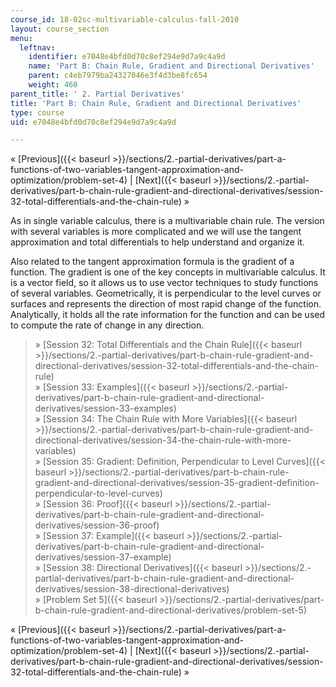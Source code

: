 ```yaml
---
course_id: 18-02sc-multivariable-calculus-fall-2010
layout: course_section
menu:
  leftnav:
    identifier: e7048e4bfd0d70c8ef294e9d7a9c4a9d
    name: 'Part B: Chain Rule, Gradient and Directional Derivatives'
    parent: c4eb7979ba24327046e3f4d3be8fc654
    weight: 460
parent_title: ' 2. Partial Derivatives'
title: 'Part B: Chain Rule, Gradient and Directional Derivatives'
type: course
uid: e7048e4bfd0d70c8ef294e9d7a9c4a9d

---
```


« [Previous]({{< baseurl >}}/sections/2.-partial-derivatives/part-a-functions-of-two-variables-tangent-approximation-and-optimization/problem-set-4) | [Next]({{< baseurl >}}/sections/2.-partial-derivatives/part-b-chain-rule-gradient-and-directional-derivatives/session-32-total-differentials-and-the-chain-rule) »

As in single variable calculus, there is a multivariable chain rule. The version with several variables is more complicated and we will use the tangent approximation and total differentials to help understand and organize it.

Also related to the tangent approximation formula is the gradient of a function. The gradient is one of the key concepts in multivariable calculus. It is a vector field, so it allows us to use vector techniques to study functions of several variables. Geometrically, it is perpendicular to the level curves or surfaces and represents the direction of most rapid change of the function. Analytically, it holds all the rate information for the function and can be used to compute the rate of change in any direction.

> » [Session 32: Total Differentials and the Chain Rule]({{< baseurl >}}/sections/2.-partial-derivatives/part-b-chain-rule-gradient-and-directional-derivatives/session-32-total-differentials-and-the-chain-rule)  
> » [Session 33: Examples]({{< baseurl >}}/sections/2.-partial-derivatives/part-b-chain-rule-gradient-and-directional-derivatives/session-33-examples)  
> » [Session 34: The Chain Rule with More Variables]({{< baseurl >}}/sections/2.-partial-derivatives/part-b-chain-rule-gradient-and-directional-derivatives/session-34-the-chain-rule-with-more-variables)  
> » [Session 35: Gradient: Definition, Perpendicular to Level Curves]({{< baseurl >}}/sections/2.-partial-derivatives/part-b-chain-rule-gradient-and-directional-derivatives/session-35-gradient-definition-perpendicular-to-level-curves)  
> » [Session 36: Proof]({{< baseurl >}}/sections/2.-partial-derivatives/part-b-chain-rule-gradient-and-directional-derivatives/session-36-proof)  
> » [Session 37: Example]({{< baseurl >}}/sections/2.-partial-derivatives/part-b-chain-rule-gradient-and-directional-derivatives/session-37-example)  
> » [Session 38: Directional Derivatives]({{< baseurl >}}/sections/2.-partial-derivatives/part-b-chain-rule-gradient-and-directional-derivatives/session-38-directional-derivatives)  
> » [Problem Set 5]({{< baseurl >}}/sections/2.-partial-derivatives/part-b-chain-rule-gradient-and-directional-derivatives/problem-set-5)

« [Previous]({{< baseurl >}}/sections/2.-partial-derivatives/part-a-functions-of-two-variables-tangent-approximation-and-optimization/problem-set-4) | [Next]({{< baseurl >}}/sections/2.-partial-derivatives/part-b-chain-rule-gradient-and-directional-derivatives/session-32-total-differentials-and-the-chain-rule) »